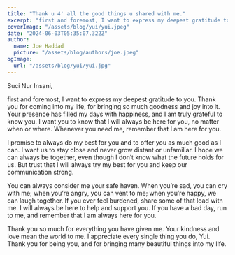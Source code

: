 ```yaml
---
title: "Thank u 4' all the good things u shared with me."
excerpt: "first and foremost, I want to express my deepest gratitude to you. Thank you for coming into my life, for bringing so much goodness and joy into it. Your presence has filled my days with happiness, and I am truly grateful to know you.."
coverImage: "/assets/blog/yui/yui.jpeg"
date: "2024-06-03T05:35:07.322Z"
author:
  name: Joe Haddad
  picture: "/assets/blog/authors/joe.jpeg"
ogImage:
  url: "/assets/blog/yui/yui.jpg"
---
```


Suci Nur Insani, 

first and foremost, I want to express my deepest gratitude to you. Thank you for coming into my life, for bringing so much goodness and joy into it. Your presence has filled my days with happiness, and I am truly grateful to know you. I want you to know that I will always be here for you, no matter when or where. Whenever you need me, remember that I am here for you.

I promise to always do my best for you and to offer you as much good as I can. I want us to stay close and never grow distant or unfamiliar. I hope we can always be together, even though I don’t know what the future holds for us. But trust that I will always try my best for you and keep our communication strong.

You can always consider me your safe haven. When you’re sad, you can cry with me; when you’re angry, you can vent to me; when you’re happy, we can laugh together. If you ever feel burdened, share some of that load with me. I will always be here to help and support you. If you have a bad day, run to me, and remember that I am always here for you.

Thank you so much for everything you have given me. Your kindness and love mean the world to me. I appreciate every single thing you do, Yui. Thank you for being you, and for bringing many beautiful things into my life.
